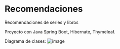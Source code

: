 # Recomendaciones
Recomendaciones de series y libros

Proyecto con Java Spring Boot, Hibernate, Thymeleaf.

Diagrama de clases:
![image](https://user-images.githubusercontent.com/67461135/148886508-636760cf-d085-4fde-95e3-14ae911f27c9.png)
